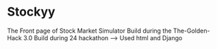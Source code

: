 # Stockyy
The Front page of Stock Market Simulator Build during the The-Golden-Hack 3.0
Build during 24 hackathon --> Used html and Django
